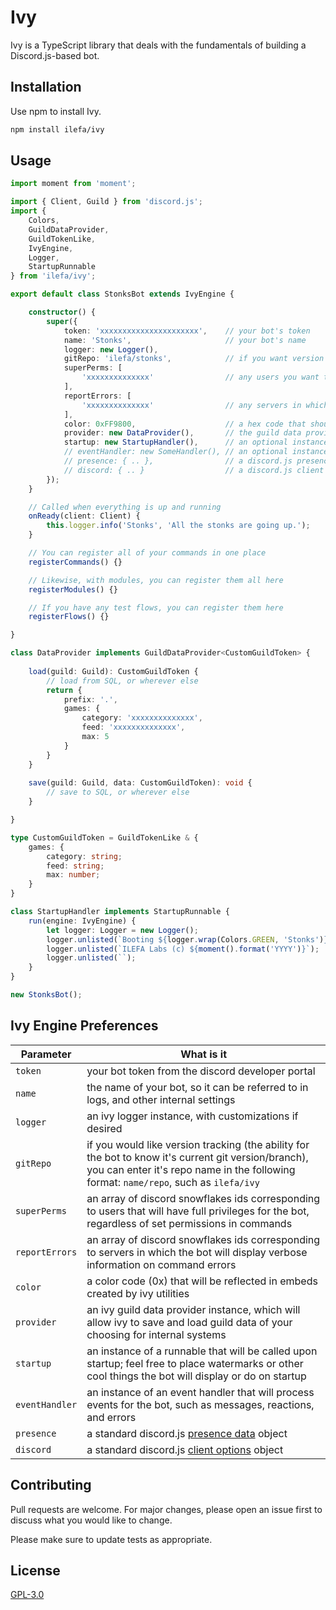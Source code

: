 # Ivy

Ivy is a TypeScript library that deals with the fundamentals of building a Discord.js-based bot.

## Installation

Use npm to install Ivy.

```bash
npm install ilefa/ivy
```

## Usage

```ts
import moment from 'moment';

import { Client, Guild } from 'discord.js';
import {
    Colors,
    GuildDataProvider,
    GuildTokenLike,
    IvyEngine,
    Logger,
    StartupRunnable
} from 'ilefa/ivy';

export default class StonksBot extends IvyEngine {

    constructor() {
        super({
            token: 'xxxxxxxxxxxxxxxxxxxxxx',    // your bot's token
            name: 'Stonks',                     // your bot's name
            logger: new Logger(),
            gitRepo: 'ilefa/stonks',            // if you want version tracking, the [user]/[repo] of your bot's repo
            superPerms: [
                'xxxxxxxxxxxxxx'                // any users you want to have all privileges
            ],
            reportErrors: [
                'xxxxxxxxxxxxxx'                // any servers in which verbose error details should be reported
            ],
            color: 0xFF9800,                    // a hex code that should be used for embed coloring and such (0x<hex-code>)
            provider: new DataProvider(),       // the guild data provider for this bot
            startup: new StartupHandler(),      // an optional instance of a runnable which is called on startup
            // eventHandler: new SomeHandler(), // an optional instance of an event handler that should be used
            // presence: { .. },                // a discord.js presence object, where you can specify status and rich presence
            // discord: { .. }                  // a discord.js client options object, where you can specify connection options
        });
    }

    // Called when everything is up and running
    onReady(client: Client) {
        this.logger.info('Stonks', 'All the stonks are going up.');
    }

    // You can register all of your commands in one place
    registerCommands() {}

    // Likewise, with modules, you can register them all here
    registerModules() {}

    // If you have any test flows, you can register them here
    registerFlows() {}

}

class DataProvider implements GuildDataProvider<CustomGuildToken> {
    
    load(guild: Guild): CustomGuildToken {
        // load from SQL, or wherever else
        return {
            prefix: '.',
            games: {
                category: 'xxxxxxxxxxxxxx',
                feed: 'xxxxxxxxxxxxxx',
                max: 5
            }
        }
    }
    
    save(guild: Guild, data: CustomGuildToken): void {
        // save to SQL, or wherever else
    }

}

type CustomGuildToken = GuildTokenLike & {
    games: {
        category: string;
        feed: string;
        max: number;
    }
}

class StartupHandler implements StartupRunnable {
    run(engine: IvyEngine) {
        let logger: Logger = new Logger();
        logger.unlisted(`Booting ${logger.wrap(Colors.GREEN, 'Stonks')} version ${logger.wrap(Colors.DIM, '0.1 (master)')}`);
        logger.unlisted(`ILEFA Labs (c) ${moment().format('YYYY')}`);
        logger.unlisted(``);
    }
}

new StonksBot();
```

## Ivy Engine Preferences
| Parameter              | What is it                                                                       |
| -----------            | -----------                                                                      |
| ``token``              | your bot token from the discord developer portal  |
| ``name``               | the name of your bot, so it can be referred to in logs, and other internal settings |
| ``logger``             | an ivy logger instance, with customizations if desired |
| ``gitRepo``            | if you would like version tracking (the ability for the bot to know it's current git version/branch), you can enter it's repo name in the following format: ``name/repo``, such as ``ilefa/ivy`` |
| ``superPerms``         | an array of discord snowflakes ids corresponding to users that will have full privileges for the bot, regardless of set permissions in commands |
| ``reportErrors``       | an array of discord snowflakes ids corresponding to servers in which the bot will display verbose information on command errors |
| ``color``              | a color code (0x<hex-code>) that will be reflected in embeds created by ivy utilities |
| ``provider``           | an ivy guild data provider instance, which will allow ivy to save and load guild data of your choosing for internal systems |
| ``startup``            | an instance of a runnable that will be called upon startup; feel free to place watermarks or other cool things the bot will display or do on startup |
| ``eventHandler``       | an instance of an event handler that will process events for the bot, such as messages, reactions, and errors |
| ``presence``           | a standard discord.js [presence data](https://discord.js.org/#/docs/main/stable/typedef/PresenceData) object |
| ``discord``            | a standard discord.js [client options](https://discord.js.org/#/docs/main/stable/typedef/ClientOptions) object |  

## Contributing
Pull requests are welcome. For major changes, please open an issue first to discuss what you would like to change.

Please make sure to update tests as appropriate.

## License
[GPL-3.0](https://choosealicense.com/licenses/gpl-3.0/)